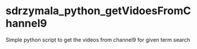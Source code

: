 # sdrzymala_python_getVidoesFromChannel9
Simple python script to get the videos from channel9 for given term search
